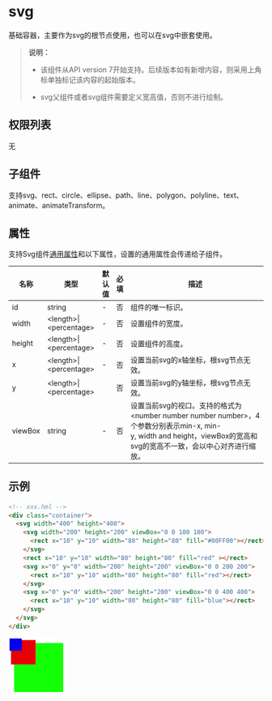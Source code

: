 # svg

基础容器，主要作为svg的根节点使用，也可以在svg中嵌套使用。


>  **说明：**
> - 该组件从API version 7开始支持。后续版本如有新增内容，则采用上角标单独标记该内容的起始版本。
> 
> - svg父组件或者svg组件需要定义宽高值，否则不进行绘制。

## 权限列表

无


## 子组件

支持svg、rect、circle、ellipse、path、line、polygon、polyline、text、animate、animateTransform。


## 属性

支持Svg组件[通用属性](../arkui-js/js-components-svg-common-attributes.md)和以下属性，设置的通用属性会传递给子组件。

| 名称 | 类型 | 默认值 | 必填 | 描述 |
| -------- | -------- | -------- | -------- | -------- |
| id | string | - | 否 | 组件的唯一标识。 |
| width | &lt;length&gt;\|&lt;percentage&gt; | - | 否 | 设置组件的宽度。 |
| height | &lt;length&gt;\|&lt;percentage&gt; | - | 否 | 设置组件的高度。 |
| x | &lt;length&gt;\|&lt;percentage&gt; | - | 否 | 设置当前svg的x轴坐标，根svg节点无效。 |
| y | &lt;length&gt;\|&lt;percentage&gt; |  | 否 | 设置当前svg的y轴坐标，根svg节点无效。 |
| viewBox | string | - | 否 | 设置当前svg的视口。支持的格式为&lt;number&nbsp;number&nbsp;number&nbsp;number&gt;，4个参数分别表示min-x,&nbsp;min-y,&nbsp;width&nbsp;and&nbsp;height，viewBox的宽高和svg的宽高不一致，会以中心对齐进行缩放。 |


## 示例

```html
<!-- xxx.hml -->
<div class="container">
  <svg width="400" height="400">
    <svg width="200" height="200" viewBox="0 0 100 100">
      <rect x="10" y="10" width="80" height="80" fill="#00FF00"></rect>
    </svg>
    <rect x="10" y="10" width="80" height="80" fill="red" ></rect>
    <svg x="0" y="0" width="200" height="200" viewBox="0 0 200 200">
      <rect x="10" y="10" width="80" height="80" fill="red"></rect>
    </svg>
    <svg x="0" y="0" width="200" height="200" viewBox="0 0 400 400">
      <rect x="10" y="10" width="80" height="80" fill="blue"></rect>
    </svg>
  </svg>
</div>
```


![zh-cn_image_0000001173164789](figures/zh-cn_image_0000001173164789.png)
